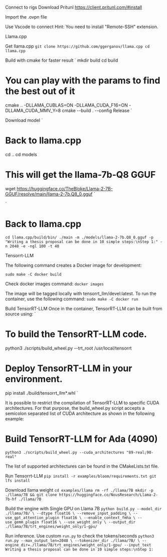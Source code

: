 Connect to rigs
Download Pritunl
https://client.pritunl.com/#install

Import the .ovpn file

Use Vscode to connect
Hint: You need to install "Remote-SSH" extension.



Llama.cpp

Get llama.cpp
`
git clone https://github.com/ggerganov/llama.cpp
cd llama.cpp
`

Build with cmake for faster result
`
mkdir build
cd build
# You can play with the params to find the best out of it
cmake .. -DLLAMA_CUBLAS=ON -DLLAMA_CUDA_F16=ON -DLLAMA_CUDA_MMV_Y=8
cmake --build . --config Release
`

Download model
`
# Back to llama.cpp
cd ..
cd models
# This will get the llama-7b-Q8 GGUF
wget https://huggingface.co/TheBloke/Llama-2-7B-GGUF/resolve/main/llama-2-7b.Q8_0.gguf
`

`
# Back to llama.cpp
`
cd llama.cpp/build/bin/
./main -m ./models/llama-2-7b.Q8_0.gguf -p "Writing a thesis proposal can be done in 10 simple steps:\nStep 1:" -n 2048 -e -ngl 100 -t 48
`



Tensorrt-LLM

The following command creates a Docker image for development:

`
sudo make -C docker build
`

Check docker images command:
`
docker images
`

The image will be tagged locally with tensorrt_llm/devel:latest. To run the container, use the following command:
`
sudo make -C docker run
`

Build TensorRT-LLM
Once in the container, TensorRT-LLM can be built from source using:
`
# To build the TensorRT-LLM code.
python3 ./scripts/build_wheel.py --trt_root /usr/local/tensorrt

# Deploy TensorRT-LLM in your environment.
pip install ./build/tensorrt_llm*.whl
`

It is possible to restrict the compilation of TensorRT-LLM to specific CUDA architectures. For that purpose, the build_wheel.py script accepts a semicolon separated list of CUDA architecture as shown in the following example:

# Build TensorRT-LLM for Ada (4090)
`
python3 ./scripts/build_wheel.py --cuda_architectures "89-real;90-real"
`

The list of supported architectures can be found in the CMakeLists.txt file.

Run Tensorrt-LLM
`
pip install -r examples/bloom/requirements.txt
git lfs install
`

Download llama weight
`
cd examples/llama
rm -rf ./llama/7B
mkdir -p ./llama/7B && git clone https://huggingface.co/NousResearch/Llama-2-7b-hf ./llama/7B
`

Build the engine with Single GPU on Llama 7B
`
python build.py --model_dir ./llama/7B/ \
                --dtype float16 \
                --remove_input_padding \
                --use_gpt_attention_plugin float16 \
                --enable_context_fmha \
                --use_gemm_plugin float16 \
                --use_weight_only \
                --output_dir ./llama/7B/trt_engines/weight_only/1-gpu/
`

Run inference. Use custom `run.py` to check the tokens/seconds
`
python3 run.py --max_output_len=2048 \
               --tokenizer_dir ./llama/7B/ \
               --engine_dir=./llama/7B/trt_engines/weight_only/1-gpu/
               --input_text Writing a thesis proposal can be done in 10 simple steps:\nStep 1:
`